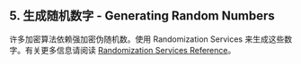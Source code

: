 ## 5. 生成随机数字 - Generating Random Numbers
许多加密算法依赖强加密伪随机数。使用 Randomization Services 来生成这些数字。有关更多信息请阅读 [Randomization Services Reference](https://developer.apple.com/documentation/security/randomization_services)。